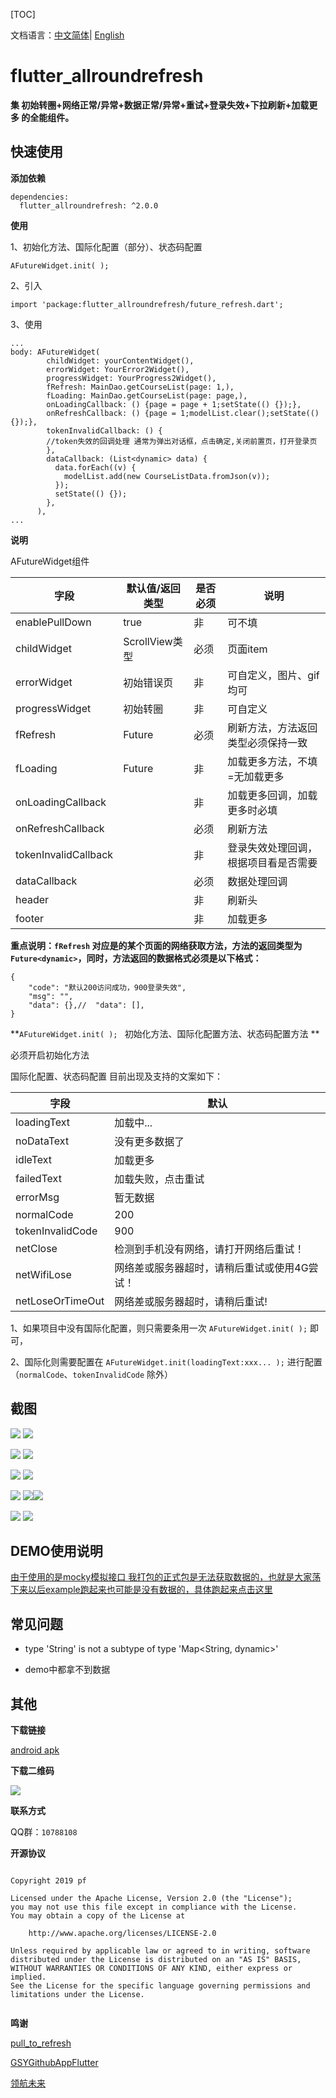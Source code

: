 [TOC]

文档语言：[中文简体](<https://github.com/android-pf/flutter_allroundrefresh/blob/master/README.md> )| [English](<https://github.com/android-pf/flutter_allroundrefresh/blob/master/README_EN.md> )

# flutter_allroundrefresh

**集 初始转圈+网络正常/异常+数据正常/异常+重试+登录失效+下拉刷新+加载更多 的全能组件。**

## 快速使用

**添加依赖**

```flutter
dependencies:
  flutter_allroundrefresh: ^2.0.0
```

**使用**

1、初始化方法、国际化配置（部分）、状态码配置

```flutter
AFutureWidget.init( );
```

2、引入

```flutter
import 'package:flutter_allroundrefresh/future_refresh.dart';
```

3、使用

```flutter
...
body: AFutureWidget(
        childWidget: yourContentWidget(),
        errorWidget: YourError2Widget(),
        progressWidget: YourProgress2Widget(),
        fRefresh: MainDao.getCourseList(page: 1,),
        fLoading: MainDao.getCourseList(page: page,),
        onLoadingCallback: () {page = page + 1;setState(() {});},
        onRefreshCallback: () {page = 1;modelList.clear();setState(() {});},
        tokenInvalidCallback: () {
        //token失效的回调处理 通常为弹出对话框，点击确定,关闭前置页，打开登录页
        },
        dataCallback: (List<dynamic> data) {
          data.forEach((v) {
            modelList.add(new CourseListData.fromJson(v));
          });
          setState(() {});
        },
      ),
...
```

**说明**

AFutureWidget组件

| 字段                 | 默认值/返回类型 | 是否必须 | 说明                                 |
| -------------------- | --------------- | -------- | ------------------------------------ |
| enablePullDown       | true            | 非       | 可不填                               |
| childWidget          | ScrollView类型  | 必须     | 页面item                             |
| errorWidget          | 初始错误页      | 非       | 可自定义，图片、gif均可              |
| progressWidget       | 初始转圈        | 非       | 可自定义                             |
| fRefresh             | Future<dynamic> | 必须     | 刷新方法，方法返回类型必须保持一致   |
| fLoading             | Future<dynamic> | 非       | 加载更多方法，不填=无加载更多        |
| onLoadingCallback    |                 | 非       | 加载更多回调，加载更多时必填         |
| onRefreshCallback    |                 | 必须     | 刷新方法                             |
| tokenInvalidCallback |                 | 非       | 登录失效处理回调，根据项目看是否需要 |
| dataCallback         |                 | 必须     | 数据处理回调                         |
| header               |                 | 非       | 刷新头                               |
| footer               |                 | 非       | 加载更多                             |

**重点说明：`fRefresh`  对应是的某个页面的网络获取方法，方法的返回类型为 `Future<dynamic>`，同时，方法返回的数据格式必须是以下格式：**

```flutter
{
    "code": "默认200访问成功，900登录失效",
    "msg": "",
    "data": {},//  "data": [],
}
```



**`AFutureWidget.init( ); `  初始化方法、国际化配置方法、状态码配置方法 **

必须开启初始化方法

国际化配置、状态码配置 目前出现及支持的文案如下：

| 字段             | 默认                                         |
| ---------------- | -------------------------------------------- |
| loadingText      | 加载中...                                    |
| noDataText       | 没有更多数据了                               |
| idleText         | 加载更多                                     |
| failedText       | 加载失败，点击重试                           |
| errorMsg         | 暂无数据                                     |
| normalCode       | 200                                          |
| tokenInvalidCode | 900                                          |
| netClose         | 检测到手机没有网络，请打开网络后重试！       |
| netWifiLose      | 网络差或服务器超时，请稍后重试或使用4G尝试！ |
| netLoseOrTimeOut | 网络差或服务器超时，请稍后重试!              |

1、如果项目中没有国际化配置，则只需要条用一次 `AFutureWidget.init( );` 即可，

2、国际化则需要配置在 `AFutureWidget.init(loadingText:xxx... );`  进行配置（`normalCode`、`tokenInvalidCode` 除外）

## 截图

![](https://github.com/android-pf/flutter_allroundrefresh/blob/master/example/assets/screenShots/loading_more.gif)               ![](https://github.com/android-pf/flutter_allroundrefresh/blob/master/example/assets/screenShots/all.gif)

![](https://github.com/android-pf/flutter_allroundrefresh/blob/master/example/assets/screenShots/bottomBar.gif)               ![](https://github.com/android-pf/flutter_allroundrefresh/blob/master/example/assets/screenShots/def.gif)

![](https://github.com/android-pf/flutter_allroundrefresh/blob/master/example/assets/screenShots/error1.gif)               ![](https://github.com/android-pf/flutter_allroundrefresh/blob/master/example/assets/screenShots/error2.gif)

![](https://github.com/android-pf/flutter_allroundrefresh/blob/master/example/assets/screenShots/head1.gif)               ![](https://github.com/android-pf/flutter_allroundrefresh/blob/master/example/assets/screenShots/head2.gif)![](https://github.com/android-pf/flutter_allroundrefresh/blob/master/example/assets/screenShots/no_data.gif)

![](https://github.com/android-pf/flutter_allroundrefresh/blob/master/example/assets/screenShots/relogin.gif)               ![](https://github.com/android-pf/flutter_allroundrefresh/blob/master/example/assets/screenShots/tabbar.gif)



## DEMO使用说明

[由于使用的是mocky模拟接口 我打包的正式包是无法获取数据的，也就是大家荡下来以后example跑起来也可能是没有数据的，具体跑起来点击这里](https://github.com/android-pf/flutter_allroundrefresh/blob/master/example/README.md)



## 常见问题

- type 'String' is not a subtype of type 'Map<String, dynamic>'

- demo中都拿不到数据

  

## 其他

**下载链接**

[android apk](https://www.pgyer.com/X4Bi )

**下载二维码**

![](https://www.pgyer.com/app/qrcode/X4Bi)

**联系方式**

QQ群：`10788108`

**开源协议**

```
 
Copyright 2019 pf

Licensed under the Apache License, Version 2.0 (the "License");
you may not use this file except in compliance with the License.
You may obtain a copy of the License at

    http://www.apache.org/licenses/LICENSE-2.0

Unless required by applicable law or agreed to in writing, software
distributed under the License is distributed on an "AS IS" BASIS,
WITHOUT WARRANTIES OR CONDITIONS OF ANY KIND, either express or implied.
See the License for the specific language governing permissions and
limitations under the License.
 
```

**鸣谢**

[pull_to_refresh](https://pub.flutter-io.cn/packages/pull_to_refresh )

[GSYGithubAppFlutter](https://github.com/CarGuo/GSYGithubAppFlutter )

[领航未来](http://wzk.36ve.com/index.php/home/index )







